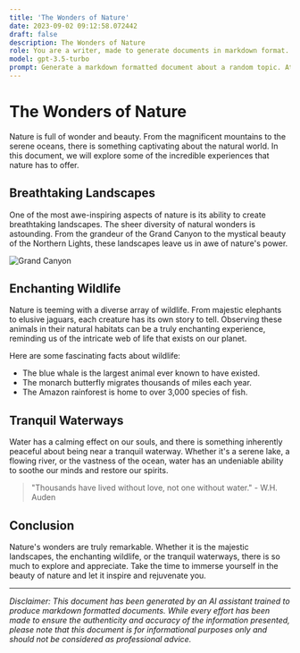 ```yaml
---
title: 'The Wonders of Nature'
date: 2023-09-02 09:12:58.072442
draft: false
description: The Wonders of Nature
role: You are a writer, made to generate documents in markdown format. It is very important that all of the documents you generate are in valid markdown format.
model: gpt-3.5-turbo
prompt: Generate a markdown formatted document about a random topic. At the bottom, include a disclaimer explaining that the document was generated by you. The first line of the document should be the title. Make sure that the entire document is in proper markdown format, using a mix of various tags to make the document visually appealing.
---
```


# The Wonders of Nature

Nature is full of wonder and beauty. From the magnificent mountains to the serene oceans, there is something captivating about the natural world. In this document, we will explore some of the incredible experiences that nature has to offer.

## Breathtaking Landscapes

One of the most awe-inspiring aspects of nature is its ability to create breathtaking landscapes. The sheer diversity of natural wonders is astounding. From the grandeur of the Grand Canyon to the mystical beauty of the Northern Lights, these landscapes leave us in awe of nature's power.

![Grand Canyon](https://example.com/grand-canyon.jpg)

## Enchanting Wildlife

Nature is teeming with a diverse array of wildlife. From majestic elephants to elusive jaguars, each creature has its own story to tell. Observing these animals in their natural habitats can be a truly enchanting experience, reminding us of the intricate web of life that exists on our planet.

Here are some fascinating facts about wildlife:

- The blue whale is the largest animal ever known to have existed.
- The monarch butterfly migrates thousands of miles each year.
- The Amazon rainforest is home to over 3,000 species of fish.

## Tranquil Waterways

Water has a calming effect on our souls, and there is something inherently peaceful about being near a tranquil waterway. Whether it's a serene lake, a flowing river, or the vastness of the ocean, water has an undeniable ability to soothe our minds and restore our spirits.

> "Thousands have lived without love, not one without water." - W.H. Auden

## Conclusion

Nature's wonders are truly remarkable. Whether it is the majestic landscapes, the enchanting wildlife, or the tranquil waterways, there is so much to explore and appreciate. Take the time to immerse yourself in the beauty of nature and let it inspire and rejuvenate you.

---

*Disclaimer: This document has been generated by an AI assistant trained to produce markdown formatted documents. While every effort has been made to ensure the authenticity and accuracy of the information presented, please note that this document is for informational purposes only and should not be considered as professional advice.*